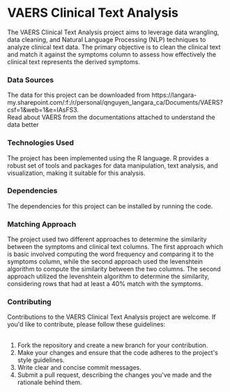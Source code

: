 <h1>VAERS Clinical Text Analysis</h1>
The VAERS Clinical Text Analysis project aims to leverage data wrangling, data cleaning, and Natural Language Processing (NLP) techniques to analyze clinical text data. The primary objective is to clean the clinical text and match it against the symptoms column to assess how effectively the clinical text represents the derived symptoms.

<h3>Data Sources</h3>
The data for this project can be downloaded from https://langara-my.sharepoint.com/:f:/r/personal/qnguyen_langara_ca/Documents/VAERS?csf=1&web=1&e=IAsFS3.
<br>
Read about VAERS from the documentations attached to understand the data better

<h3>Technologies Used</h3>
The project has been implemented using the R language. R provides a robust set of tools and packages for data manipulation, text analysis, and visualization, making it suitable for this analysis.

<h3> Dependencies </h3>
The dependencies for this project can be installed by running the code.

<h3> Matching Approach </h3>
The project used two different approaches to determine the similarity between the symptoms and clinical text columns. The first approach which is basic involved computing the word frequency and comparing it to the symptoms column, while the second approach used the levenshtein algorithm to compute the similarity between the two columns. The second approach utilized the levenshtein algorithm to determine the similarity, considering rows that had at least a 40% match with the symptoms.

<h3>Contributing</h3>
Contributions to the VAERS Clinical Text Analysis project are welcome. If you'd like to contribute, please follow these guidelines:<br><br>

1. Fork the repository and create a new branch for your contribution.<br>
2. Make your changes and ensure that the code adheres to the project's style guidelines.<br>
3. Write clear and concise commit messages.<br>
4. Submit a pull request, describing the changes you've made and the rationale behind them.

